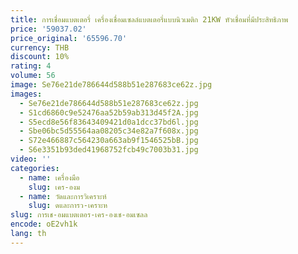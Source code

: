 ```yaml
---
title: การเชื่อมแบตเตอรี่ เครื่องเชื่อมเซลล์แบตเตอรี่แบบนิวเมติก 21KW หัวเชื่อมที่มีประสิทธิภาพ
price: '59037.02'
price_original: '65596.70'
currency: THB
discount: 10%
rating: 4
volume: 56
image: Se76e21de786644d588b51e287683ce62z.jpg
images:
  - Se76e21de786644d588b51e287683ce62z.jpg
  - S1cd6860c9e52476aa52b59ab313d45f2A.jpg
  - S5ecd8e56f83643409421d0a1dcc37bd6l.jpg
  - Sbe06bc5d55564aa08205c34e82a7f608x.jpg
  - S72e466887c564230a663ab9f1546525bB.jpg
  - S6e3351b93ded41968752fcb49c7003b31.jpg
video: ''
categories:
  - name: เครื่องมือ
    slug: เคร-องม
  - name: วัดและการวิเคราะห์
    slug: ดและการว-เคราะห
slug: การเช-อมแบตเตอร-เคร-องเช-อมเซลล
encode: oE2vh1k
lang: th
---
```

  
